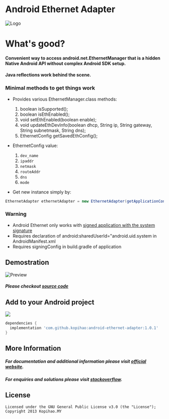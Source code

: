 Android Ethernet Adapter
============

![Logo](https://raw.githubusercontent.com/kopihao/android-ethernet-adapter/phase1/photoshop/android-ethernet-adapter-logo.png)

# What's good?
#### Convenient way to access android.net.EthernetManager that is a hidden Native Android API without complex Android SDK setup.

#### Java reflections work behind the scene.

### Minimal methods to get things work

* Provides various EthernetManager.class methods:
    1) boolean isSupported();
    2) boolean isEthEnabled();
    3) void setEthEnabled(boolean enable);
    4) void updateEthDevInfo(boolean dhcp, String ip, String gateway, String subnetmask, String dns);
    5) EthernetConfig getSavedEthConfig(); 

* EthernetConfig value:
    1) `dev_name`
    2) `ipaddr`
    3) `netmask`
    4) `routeAddr`
    5) `dns`
    6) `mode`

* Get new instance simply by:
```java
EthernetAdapter ethernetAdapter = new EthernetAdapter(getApplicationContext()); 
```

### Warning
* Android Ethernet only works with [signed application with the system signature][4]
* Requires declaration of android:sharedUserId="android.uid.system in AndroidManifest.xml
* Requires signingConfig in build.gradle of application

Demostration
--------  

![Preview](https://im6.ezgif.com/tmp/ezgif-6-f9620a94d0d1.gif)

##### __Please checkout [source code][3]__

Add to your Android project
--------
<a href="https://search.maven.org/#search%7Cga%7C1%7Cg%3A%22com.github.kopihao%22%20AND%20a%3A%android-ethernet-adapter%22"><img src="https://img.shields.io/maven-central/v/com.github.kopihao/android-ethernet-adapter.svg"></a>

```gradle
dependencies {
  implementation 'com.github.kopihao:android-ethernet-adapter:1.0.1'
} 
```

More Information
-------- 
##### For documentation and additional information please visit [official website][1]. 
##### For enquiries and solutions please visit [stackoverflow][2].

License
-------

    Licensed under the GNU General Public License v3.0 (the "License");
    Copyright 2013 Kopihao.MY

 [1]: https://github.com/kopihao/android-ethernet-adapter/
 [2]: https://stackoverflow.com/questions/tagged/android-ethernet-adapter?sort=frequent
 [3]: https://github.com/kopihao/android-ethernet-adapter/blob/phase1/demo/src/main/java/com/kopirealm/androidethernetadapter/demo/MainActivity.java
 [4]: https://stackoverflow.com/questions/37586255/signing-my-android-application-as-system-app
